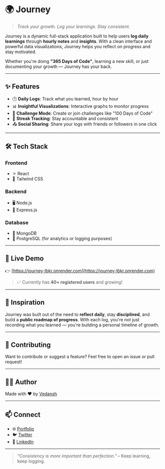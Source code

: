 # 🌍 Journey

> *Track your growth. Log your learnings. Stay consistent.*

Journey is a dynamic full-stack application built to help users **log daily learnings** through **hourly notes** and **insights**. With a clean interface and powerful data visualizations, Journey helps you reflect on progress and stay motivated.

Whether you're doing **"365 Days of Code"**, learning a new skill, or just documenting your growth — Journey has your back.

---

## ✨ Features

- 🕒 **Daily Logs**: Track what you learned, hour by hour
- 📊 **Insightful Visualizations**: Interactive graphs to monitor progress
- 🎯 **Challenge Mode**: Create or join challenges like "100 Days of Code"
- 📅 **Streak Tracking**: Stay accountable and consistent
- 📤 **Social Sharing**: Share your logs with friends or followers in one click

---

## 🛠 Tech Stack

### Frontend
- ⚛️ React  
- 🎨 Tailwind CSS  

### Backend
- 🖥 Node.js  
- 🚂 Express.js  

### Database
- 🍃 MongoDB  
- 🐘 PostgreSQL (for analytics or logging purposes)

---

## 🚀 Live Demo

👉 [https://journey-lbkr.onrender.com](https://journey-lbkr.onrender.com)

> ✅ Currently has **40+ registered users** and growing!

---


## 🧠 Inspiration

Journey was built out of the need to **reflect daily**, stay **disciplined**, and build a **public roadmap of progress**. With each log, you're not just recording what you learned — you're building a personal timeline of growth.

---

## 🤝 Contributing

Want to contribute or suggest a feature? Feel free to open an issue or pull request!

---

## 🧑‍💻 Author

Made with ❤️ by [Vedansh](https://github.com/foolcodes)

---

## 📫 Connect

- 🌐 [Portfolio](https://www.vedansh.space)
- 🐦 [Twitter](https://twitter.com/your-handle)
- 💼 [LinkedIn](https://linkedin.com/in/your-profile)

---

> _"Consistency is more important than perfection."_ – Keep learning, keep logging.

